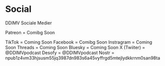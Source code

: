 # Social
DDIMV Sociale Medier

Patreon = Comibg Soon 

TikTok = Coming Soon
Facebook = Comibg Soon
Instragram = Coming Soon
Threads = Coming Soon
Bluesky = Coming Soon 
X (Twiiter) = @DDIMVpodcast
Desofy = @DDIMVpodcast
Nostr = npub1z4vm33hjsusm55jq3987dn983s6a45vyffrgd5mtejlydkkrnm0san98ta
